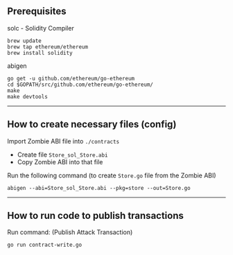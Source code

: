 ## Prerequisites

solc - Solidity Compiler

```
brew update
brew tap ethereum/ethereum
brew install solidity
```

abigen

```
go get -u github.com/ethereum/go-ethereum
cd $GOPATH/src/github.com/ethereum/go-ethereum/
make
make devtools
```

---

## How to create necessary files (config)

Import Zombie ABI file into `./contracts`

- Create file `Store_sol_Store.abi`
- Copy Zombie ABI into that file

Run the following command (to create `Store.go` file from the Zombie ABI)

```
abigen --abi=Store_sol_Store.abi --pkg=store --out=Store.go
```

---

## How to run code to publish transactions

Run command: (Publish Attack Transaction)

```
go run contract-write.go
```
